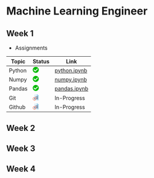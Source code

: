 # Machine Learning Engineer

## Week 1

- Assignments  
  
| Topic | Status | Link |
|-------|--------|------|
|Python | ![check](/static/check.png)| [python.ipynb](/assignments/python.ipynb) |
| Numpy | ![check](/static/check.png)| [numpy.ipynb](/assignments/numpy.ipynb) |
| Pandas | ![check](/static/check.png)| [pandas.ipynb](/assignments/pandas.ipynb)
| Git | ![in-progress](/static/in-progress.png)| In-Progress |
| Github | ![in-progress](/static/in-progress.png)| In-Progress |

## Week 2

## Week 3

## Week 4

